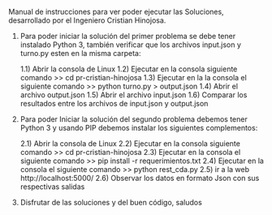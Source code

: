 Manual de instrucciones para ver poder ejecutar las Soluciones, desarrollado por el Ingeniero Cristian Hinojosa.

1) Para poder iniciar la solución del primer problema se debe tener instalado Python 3, 
también verificar que los archivos input.json y turno.py esten en la misma carpeta:

    1.1) Abrir la consola de Linux
    1.2) Ejecutar en la consola siguiente comando >> cd pr-cristian-hinojosa
    1.3) Ejecutar en la la consola el siguiente comando >> python turno.py > output.json
    1.4) Abrir el archivo output.json
    1.5) Abrir el archivo input.json
    1.6) Comparar los resultados entre los archivos de input.json y output.json


2) Para poder Iniciar la solución del segundo problema debemos tener Python 3 y usando PIP debemos instalar los siguientes complementos:

    2.1) Abrir la consola de Linux 
    2.2) Ejecutar en la consola siguiente comando >> cd pr-cristian-hinojosa
    2.3) Ejecutar en la consola el siguiente comando >> pip install -r requerimientos.txt 
    2.4) Ejecutar en la consola el siguiente comando >> python rest_cda.py 
    2.5) ir a la web http://localhost:5000/ 
    2.6) Observar los datos en formato Json con sus respectivas salidas

3) Disfrutar de las soluciones y del buen código, saludos